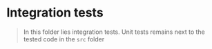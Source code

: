 # Integration tests
> In this folder lies integration tests. Unit tests remains next to the tested code in the `src` folder